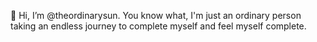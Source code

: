 👋 Hi, I’m @theordinarysun. You know what, I'm just an ordinary person taking an endless journey to complete myself and feel myself complete.
